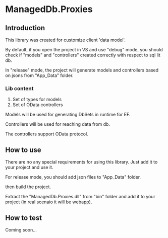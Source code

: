 ﻿# ManagedDb.Proxies

## Introduction

This library was created for customize client 'data model'. 

By default, if you open the project in VS and use "debug" mode, you should check if "models" and "controllers" created correctly with respect to sql lit db. 

In "release" mode, the project will generate models and controllers based on jsons from "App_Data" folder.

### Lib content

1. Set of types for models
2. Set of OData controllers

Models will be used for generating DbSets in runtime for EF.

Controllers will be used for reaching data from db.

The controllers support OData protocol.

## How to use

There are no any special requirements for using this library. Just add it to your project and use it.

For release mode, you should add json files to "App_Data" folder.

then build the project.

Extract the "ManagedDb.Proxies.dll" from "bin" folder and add it to your project (in real scenaio it will be webapp).

## How to test

Coming soon...